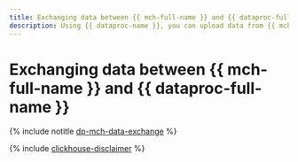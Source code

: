 ```yaml
---
title: Exchanging data between {{ mch-full-name }} and {{ dataproc-full-name }}
description: Using {{ dataproc-name }}, you can upload data from {{ mch-name }} to Spark DataFrame and export data from Spark DataFrame to {{ mch-name }}.
---
```


# Exchanging data between {{ mch-full-name }} and {{ dataproc-full-name }}

{% include notitle [dp-mch-data-exchange](../../_tutorials/dataplatform/dp-mch-data-exchange.md) %}

{% include [clickhouse-disclaimer](../../_includes/clickhouse-disclaimer.md) %}
